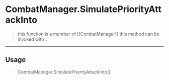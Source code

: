 # CombatManager.SimulatePriorityAttackInto
> this function is a member of [[CombatManager]]
> this method can be invoked with `.`
-----
## Usage
> CombatManager.SimulatePriorityAttackInto()
